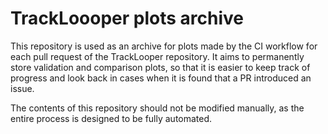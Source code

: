 # TrackLoooper plots archive

This repository is used as an archive for plots made by the CI workflow for each pull request of the TrackLooper repository. It aims to permanently store validation and comparison plots, so that it is easier to keep track of progress and look back in cases when it is found that a PR introduced an issue.

The contents of this repository should not be modified manually, as the entire process is designed to be fully automated.
